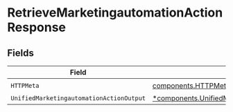 # RetrieveMarketingautomationActionResponse


## Fields

| Field                                                                                                                   | Type                                                                                                                    | Required                                                                                                                | Description                                                                                                             |
| ----------------------------------------------------------------------------------------------------------------------- | ----------------------------------------------------------------------------------------------------------------------- | ----------------------------------------------------------------------------------------------------------------------- | ----------------------------------------------------------------------------------------------------------------------- |
| `HTTPMeta`                                                                                                              | [components.HTTPMetadata](../../models/components/httpmetadata.md)                                                      | :heavy_check_mark:                                                                                                      | N/A                                                                                                                     |
| `UnifiedMarketingautomationActionOutput`                                                                                | [*components.UnifiedMarketingautomationActionOutput](../../models/components/unifiedmarketingautomationactionoutput.md) | :heavy_minus_sign:                                                                                                      | N/A                                                                                                                     |